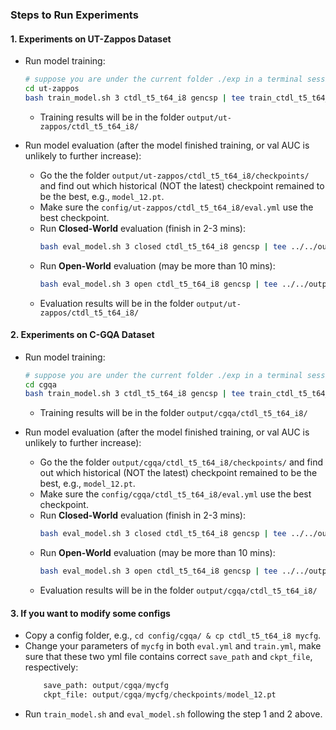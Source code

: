 

### Steps to Run Experiments

#### 1. Experiments on UT-Zappos Dataset
 - Run model training:
    ```bash
    # suppose you are under the current folder ./exp in a terminal session (screen/tmux etc).
    cd ut-zappos
    bash train_model.sh 3 ctdl_t5_t64_i8 gencsp | tee train_ctdl_t5_t64_i8.log
    ```
    - Training results will be in the folder `output/ut-zappos/ctdl_t5_t64_i8/`

 - Run model evaluation (after the model finished training, or val AUC is unlikely to further increase):

    - Go the the folder `output/ut-zappos/ctdl_t5_t64_i8/checkpoints/` and find out which historical (NOT the latest) checkpoint remained to be the best, e.g., `model_12.pt`.
    - Make sure the `config/ut-zappos/ctdl_t5_t64_i8/eval.yml` use the best checkpoint.
    - Run **Closed-World** evaluation (finish in 2-3 mins):
        ```bash
        bash eval_model.sh 3 closed ctdl_t5_t64_i8 gencsp | tee ../../output/ut-zappos/ctdl_t5_t64_i8/eval_closed_e12.log
        ```
    - Run **Open-World** evaluation (may be more than 10 mins):
        ```bash
        bash eval_model.sh 3 open ctdl_t5_t64_i8 gencsp | tee ../../output/ut-zappos/ctdl_t5_t64_i8/eval_open_e12.log
        ```
    - Evaluation results will be in the folder `output/ut-zappos/ctdl_t5_t64_i8/`

#### 2. Experiments on C-GQA Dataset
 - Run model training:
    ```bash
    # suppose you are under the current folder ./exp in a terminal session (screen/tmux etc).
    cd cgqa
    bash train_model.sh 3 ctdl_t5_t64_i8 gencsp | tee train_ctdl_t5_t64_i8.log
    ```
    - Training results will be in the folder `output/cgqa/ctdl_t5_t64_i8/`

 - Run model evaluation (after the model finished training, or val AUC is unlikely to further increase):

    - Go the the folder `output/cgqa/ctdl_t5_t64_i8/checkpoints/` and find out which historical (NOT the latest) checkpoint remained to be the best, e.g., `model_12.pt`.
    - Make sure the `config/cgqa/ctdl_t5_t64_i8/eval.yml` use the best checkpoint.
    - Run **Closed-World** evaluation (finish in 2-3 mins):
        ```bash
        bash eval_model.sh 3 closed ctdl_t5_t64_i8 gencsp | tee ../../output/cgqa/ctdl_t5_t64_i8/eval_closed_e12.log
        ```
    - Run **Open-World** evaluation (may be more than 10 mins):
        ```bash
        bash eval_model.sh 3 open ctdl_t5_t64_i8 gencsp | tee ../../output/cgqa/ctdl_t5_t64_i8/eval_open_e12.log
        ```
    - Evaluation results will be in the folder `output/cgqa/ctdl_t5_t64_i8/`

#### 3. If you want to modify some configs
- Copy a config folder, e.g., `cd config/cgqa/ & cp ctdl_t5_t64_i8 mycfg`.
- Change your parameters of `mycfg` in both `eval.yml` and `train.yml`, make sure that these two yml file contains correct `save_path` and `ckpt_file`, respectively:
    ```python
        save_path: output/cgqa/mycfg
        ckpt_file: output/cgqa/mycfg/checkpoints/model_12.pt
    ```
- Run `train_model.sh` and `eval_model.sh` following the step 1 and 2 above.